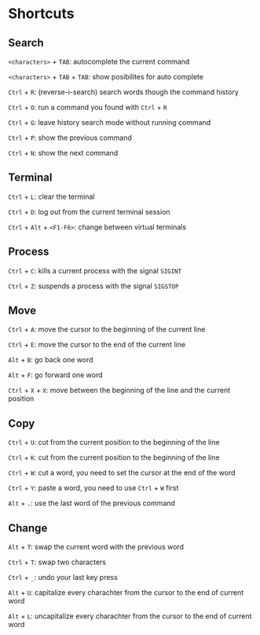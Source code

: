 # Shortcuts

## Search

`<characters>` + `TAB`: autocomplete the current command

`<characters>`  + `TAB` + `TAB`:  show posibilites for auto complete

`Ctrl` + `R`:  (reverse-i-search) search words though the command history

`Ctrl` + `O`: run a command you found with `Ctrl` + `R`

`Ctrl` + `G`: leave history search mode without running command

`Ctrl` + `P`: show the previous command

`Ctrl` + `N`: show the next command

## Terminal

`Ctrl` + `L`: clear the terminal

`Ctrl` + `D`: log out from the current terminal session

`Ctrl` + `Alt` + `<F1-F6>`: change between virtual terminals

## Process

`Ctrl` + `C`: kills a current process with the signal `SIGINT`

`Ctrl` + `Z`: suspends a process with the signal `SIGSTOP`	

## Move

`Ctrl` + `A`: move the cursor to the beginning of the current line

`Ctrl` + `E`:  move the cursor to the end of the current line

`Alt` + `B`: go back one word

`Alt` + `F`: go forward one word

`Ctrl` + `X` + `X`: move between the beginning of the line and the current position

## Copy

`Ctrl` + `U`: cut from the current position to the beginning of the line

`Ctrl` + `K`: cut from the current position to the beginning of the line

`Ctrl` + `W`: cut a word, you need to set the cursor at the end of the word

`Ctrl` + `Y`: paste a word, you need to use `Ctrl` + `W` first

`Alt` + `.`: use the last word of the previous command

## Change

`Alt` + `T`: swap the current word  with the previous word

`Ctrl` + `T`: swap two characters 

`Ctrl` + `_`: undo your last key press

`Alt` + `U`: capitalize  every charachter from the cursor to the end of current word

`Alt` + `L`: uncapitalize  every charachter from the cursor to the end of current word
